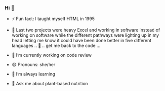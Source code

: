 ### Hi 👋

- ⚡ Fun fact: I taught myself HTML in 1995  

- 👯 Last two projects were heavy Excel and working in software instead of working on software while the different pathways were lighting up in my head letting me know it could have been done better in five different languages .. 🤔 .. get me back to the code ...   

- 🔭 I’m currently working on code review  

- 😄 Pronouns: she/her

- 🌱 I’m always learning 

- 💬 Ask me about plant-based nutrition 



<!--
**BethShearon/BethShearon** is a ✨ _special_ ✨ repository because its `README.md` (this file) appears on your GitHub profile.

Here are some ideas to get you started:

- ✨ GitHub was just getting started when I was at university for E-Commerce and Computer Science, & evidently it's a thing now, go GitHub.
- 🤔 I’m looking for help with ...
- 💬 Ask me about ...
- 📫 How to reach me: ...
- ⚡ Fun fact: ...
-->
